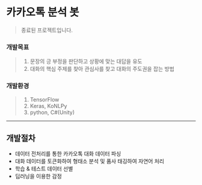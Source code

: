 # 카카오톡 분석 봇
>종료된 프로젝트입니다.

### 개발목표
>1. 문장의 긍 부정을 판단하고 상황에 맞는 대답을 유도
>2. 대화의 핵심 주제를 찾아 관심사를 찾고 대화의 주도권을 잡는 방법 
### 개발환경
>1. TensorFlow
>2. Keras, KoNLPy
>3. python, C#(Unity)
-------------------
## 개발절차
  - 데이터 전처리를 통한 카카오톡 대화 데이터 파싱
  - 대화 데이터를 토큰화하여 형태소 분석 및 품사 태깅하여 자연어 처리
  - 학습 & 테스트 데이터 선별
  - 딥러닝을 이용한 감정 
